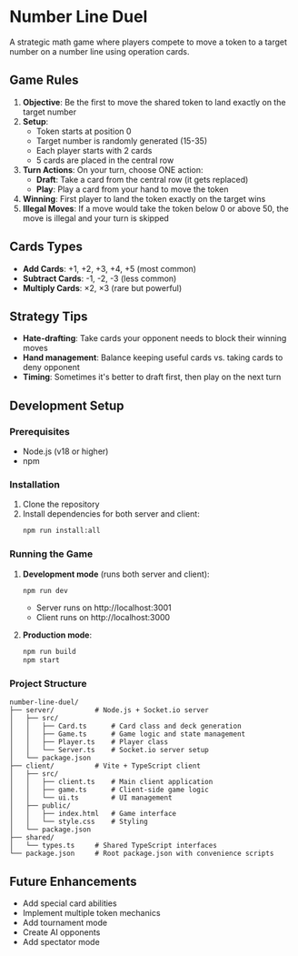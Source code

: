 # Number Line Duel

A strategic math game where players compete to move a token to a target number on a number line using operation cards.

## Game Rules

1. **Objective**: Be the first to move the shared token to land exactly on the target number
2. **Setup**: 
   - Token starts at position 0
   - Target number is randomly generated (15-35)
   - Each player starts with 2 cards
   - 5 cards are placed in the central row
3. **Turn Actions**: On your turn, choose ONE action:
   - **Draft**: Take a card from the central row (it gets replaced)
   - **Play**: Play a card from your hand to move the token
4. **Winning**: First player to land the token exactly on the target wins
5. **Illegal Moves**: If a move would take the token below 0 or above 50, the move is illegal and your turn is skipped

## Cards Types
- **Add Cards**: +1, +2, +3, +4, +5 (most common)
- **Subtract Cards**: -1, -2, -3 (less common)
- **Multiply Cards**: ×2, ×3 (rare but powerful)

## Strategy Tips
- **Hate-drafting**: Take cards your opponent needs to block their winning moves
- **Hand management**: Balance keeping useful cards vs. taking cards to deny opponent
- **Timing**: Sometimes it's better to draft first, then play on the next turn

## Development Setup

### Prerequisites
- Node.js (v18 or higher)
- npm

### Installation
1. Clone the repository
2. Install dependencies for both server and client:
   ```bash
   npm run install:all
   ```

### Running the Game
1. **Development mode** (runs both server and client):
   ```bash
   npm run dev
   ```
   - Server runs on http://localhost:3001
   - Client runs on http://localhost:3000

2. **Production mode**:
   ```bash
   npm run build
   npm start
   ```

### Project Structure
```
number-line-duel/
├── server/          # Node.js + Socket.io server
│   ├── src/
│   │   ├── Card.ts      # Card class and deck generation
│   │   ├── Game.ts      # Game logic and state management
│   │   ├── Player.ts    # Player class
│   │   └── Server.ts    # Socket.io server setup
│   └── package.json
├── client/          # Vite + TypeScript client
│   ├── src/
│   │   ├── client.ts    # Main client application
│   │   ├── game.ts      # Client-side game logic
│   │   └── ui.ts        # UI management
│   ├── public/
│   │   ├── index.html   # Game interface
│   │   └── style.css    # Styling
│   └── package.json
├── shared/
│   └── types.ts     # Shared TypeScript interfaces
└── package.json     # Root package.json with convenience scripts
```

## Future Enhancements
- Add special card abilities
- Implement multiple token mechanics
- Add tournament mode
- Create AI opponents
- Add spectator mode